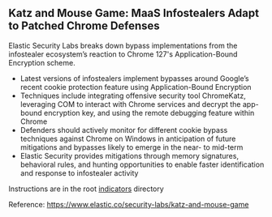 ## Katz and Mouse Game: MaaS Infostealers Adapt to Patched Chrome Defenses

Elastic Security Labs breaks down bypass implementations from the infostealer ecosystem’s reaction to Chrome 127's Application-Bound Encryption scheme.

* Latest versions of infostealers implement bypasses around Google’s recent cookie protection feature using Application-Bound Encryption
* Techniques include integrating offensive security tool ChromeKatz, leveraging COM to interact with Chrome services and decrypt the app-bound encryption key, and using the remote debugging feature within Chrome
* Defenders should actively monitor for different cookie bypass techniques against Chrome on Windows in anticipation of future mitigations and bypasses likely to emerge in the near- to mid-term
* Elastic Security provides mitigations through memory signatures, behavioral rules, and hunting opportunities to enable faster identification and response to infostealer activity


Instructions are in the root [indicators](../README.md) directory

Reference: https://www.elastic.co/security-labs/katz-and-mouse-game
